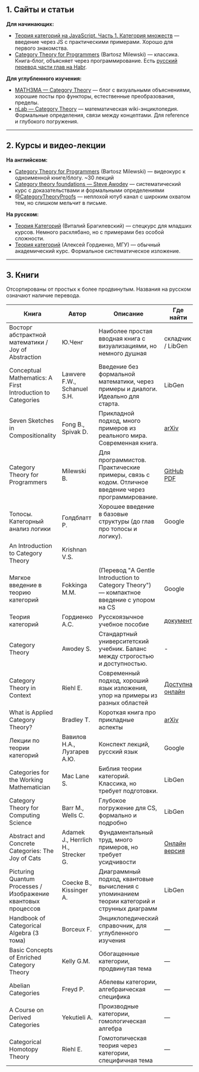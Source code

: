 
## 1. Сайты и статьи

**Для начинающих:**

- [Теория категорий на JavaScript. Часть 1. Категория множеств](https://habr.com/ru/companies/cit/articles/313254/) — введение через JS с практическими примерами. Хорошо для первого знакомства.
- [Category Theory for Programmers](https://bartoszmilewski.com/2014/10/28/category-theory-for-programmers-the-preface/) (Bartosz Milewski) — классика. Книга-блог, объясняет через программирование. Есть [русский перевод части глав на Habr](https://habr.com/ru/users/leshabirukov/articles/).

**Для углубленного изучения:**

- [MATH3MA — Category Theory](https://www.math3ma.com/categories/category-theory) — блог с визуальными объяснениями, хорошие посты про функторы, естественные преобразования, пределы.
- [nLab — Category Theory](https://ncatlab.org/nlab/show/category+theory) — математическая wiki-энциклопедия. Формальные определения, связи между концептами. Для reference и глубокого погружения.

---

## 2. Курсы и видео-лекции

**На английском:**

- [Category Theory for Programmers](https://www.youtube.com/playlist?list=PLbgaMIhjbmEnaH_LTkxLI7FMa2HsnawM_) (Bartosz Milewski) — видеокурс к одноименной книге/блогу. ~30 лекций
- [  Category theory foundations — Steve Awodey](https://www.youtube.com/playlist?list=PLGCr8P_YncjVjwAxrifKgcQYtbZ3zuPlb) — систематический курс с доказательствами и формальными определениями
- [@CategoryTheoryProofs](https://www.youtube.com/@CategoryTheoryProofs/videos) — неплохой ютуб канал с широким охватом тем, но слишком мельчит в письме.

**На русском:**

- [Теория Категорий](https://www.youtube.com/playlist?list=PL_5UUSbdLWdQe-gbNt-DFgzGUbS3pRnh4) (Виталий Брагилевский) — спецкурс для младших курсов. Немного расхлябано, но с примерами без особой сложности.
- [Теория категорий](https://www.youtube.com/playlist?list=PLcsjsqLLSfNDCuWtrjj6M7VucQjD-VVv4) (Алексей Гордиенко, МГУ) — обычный академический курс. Формальное систематическое изложение. 

---

## 3. Книги

Отсортированы от простых к более продвинутым. Названия на русском означают наличие перевода.

| Книга | Автор | Описание | Где найти |
| ---- | ---- | ---- | ---- |
| Восторг абстрактной математики / Joy of Abstraction | Ю.Ченг | Наиболее простая вводная книга с визуализациями, но немного душная | складчик / LibGen |
| Conceptual Mathematics: A First Introduction to Categories | Lawvere F.W., Schanuel S.H. | Введение без формальной математики, через примеры и диалоги. Идеально для старта. | LibGen |
| Seven Sketches in Compositionality | Fong B., Spivak D. | Прикладной подход, много примеров из реального мира. Современная книга. | [arXiv](https://arxiv.org/abs/1803.05316) |
| Category Theory for Programmers | Milewski B. | Для программистов. Практические примеры, связь с кодом. Отличное введение через программирование. | [GitHub PDF](https://github.com/hmemcpy/milewski-ctfp-pdf) |
| Топосы. Категорный анализ логики | Голдблатт Р. | Хорошее введение в базовые структуры (до глав про топосы и логику). | Google |
| An Introduction to Category Theory | Krishnan V.S. |  |  |
| Мягкое введение в теорию категорий | Fokkinga M.M. | (Перевод "A Gentle Introduction to Category Theory") — компактное введение с упором на CS | Google |
| Теория категорий | Гордиенко А.С. | Русскоязычное учебное пособие | [документ](https://teach-in.ru/file/synopsis/pdf/category-theory-MKv1.pdf) |
| Category Theory | Awodey S. | Стандартный университетский учебник. Баланс между строгостью и доступностью. | - |
| Category Theory in Context | Riehl E. | Современный подход, хороший язык изложения, упор на примеры из разных областей | [Доступна онлайн](http://www.math.jhu.edu/~eriehl/context.pdf) |
| What is Applied Category Theory? | Bradley T. | Короткая книга про прикладные аспекты | [arXiv](https://arxiv.org/abs/1809.05923) |
| Лекции по теории категорий | Вавилов Н.А., Лузгарев А.Ю. | Конспект лекций, русский язык | Google |
| Categories for the Working Mathematician | Mac Lane S. | Библия теории категорий. Классика, но требует подготовки. | LibGen |
| Category Theory for Computing Science | Barr M., Wells C. | Глубокое погружение для CS, формально и подробно | LibGen |
| Abstract and Concrete Categories: The Joy of Cats | Adamek J., Herrlich H., Strecker G. | Фундаментальный труд, много примеров, но требует усидчивости | [Онлайн версия](http://katmat.math.uni-bremen.de/acc/) |
| Picturing Quantum Processes / Изображение квантовых процессов | Coecke B., Kissinger A. | Диаграммный подход, квантовые вычисления с упоминанием теории категорий и струнных диаграмм | LibGen |
| Handbook of Categorical Algebra (3 тома) | Borceux F. | Энциклопедический справочник, для углубленного изучения | — |
| Basic Concepts of Enriched Category Theory | Kelly G.M. | Обогащенные категории, продвинутая тема | — |
| Abelian Categories | Freyd P. | Абелевы категории, алгебраическая специфика | — |
| A Course on Derived Categories | Yekutieli A. | Производные категории, гомологическая алгебра | — |
| Categorical Homotopy Theory | Riehl E. | Гомотопическая теория через категории, специфичная тема | — |
